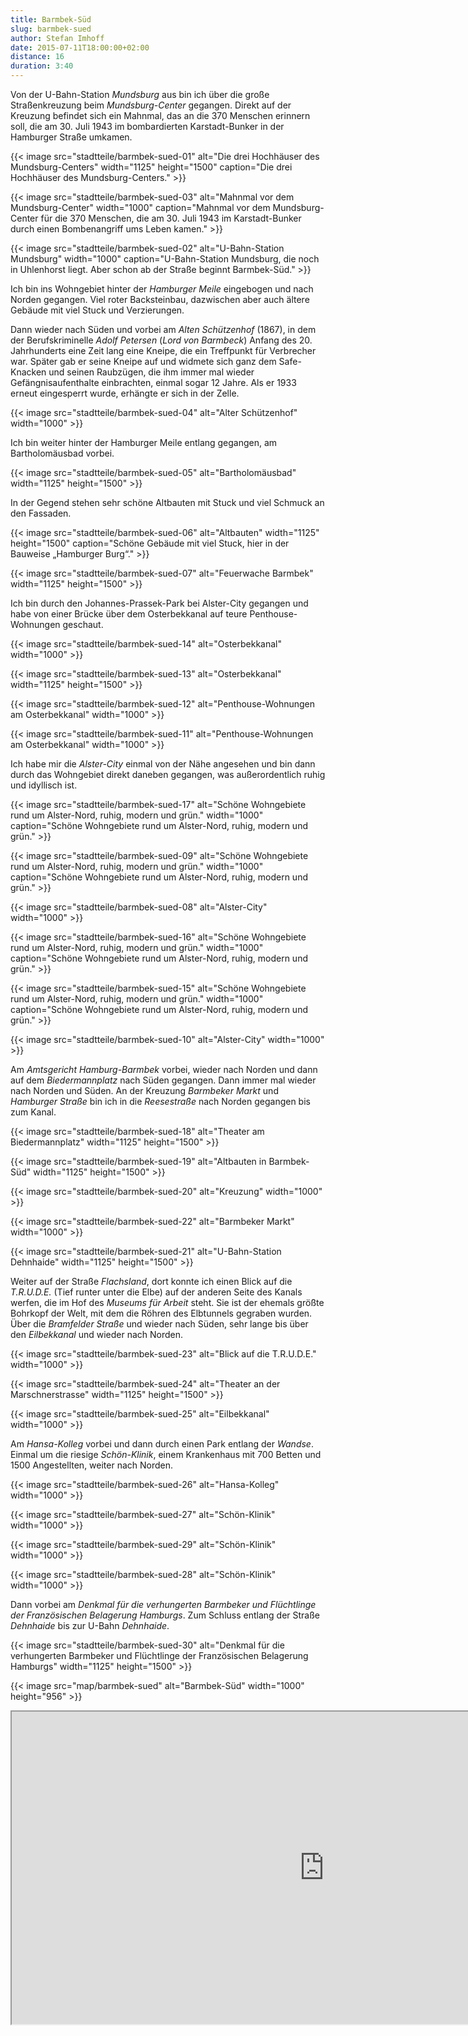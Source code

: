 ```yaml
---
title: Barmbek-Süd
slug: barmbek-sued
author: Stefan Imhoff
date: 2015-07-11T18:00:00+02:00
distance: 16
duration: 3:40
---
```


Von der U-Bahn-Station *Mundsburg* aus bin ich über die große Straßenkreuzung beim *Mundsburg-Center* gegangen. Direkt auf der Kreuzung befindet sich ein Mahnmal, das an die 370 Menschen erinnern soll, die am 30. Juli 1943 im bombardierten Karstadt-Bunker in der Hamburger Straße umkamen.

{{< image src="stadtteile/barmbek-sued-01" alt="Die drei Hochhäuser des Mundsburg-Centers" width="1125" height="1500" caption="Die drei Hochhäuser des Mundsburg-Centers." >}}

{{< image src="stadtteile/barmbek-sued-03" alt="Mahnmal vor dem Mundsburg-Center" width="1000" caption="Mahnmal vor dem Mundsburg-Center für die 370 Menschen, die am 30. Juli 1943 im Karstadt-Bunker durch einen Bombenangriff ums Leben kamen." >}}

{{< image src="stadtteile/barmbek-sued-02" alt="U-Bahn-Station Mundsburg" width="1000" caption="U-Bahn-Station Mundsburg, die noch in Uhlenhorst liegt. Aber schon ab der Straße beginnt Barmbek-Süd." >}}

Ich bin ins Wohngebiet hinter der *Hamburger Meile* eingebogen und nach Norden gegangen. Viel roter Backsteinbau, dazwischen aber auch ältere Gebäude mit viel Stuck und Verzierungen.

Dann wieder nach Süden und vorbei am *Alten Schützenhof* (1867), in dem der Berufskriminelle *Adolf Petersen* (*Lord von Barmbeck*) Anfang des 20. Jahrhunderts eine Zeit lang eine Kneipe, die ein Treffpunkt für Verbrecher war. Später gab er seine Kneipe auf und widmete sich ganz dem Safe-Knacken und seinen Raubzügen, die ihm immer mal wieder Gefängnisaufenthalte einbrachten, einmal sogar 12 Jahre. Als er 1933 erneut eingesperrt wurde, erhängte er sich in der Zelle.

{{< image src="stadtteile/barmbek-sued-04" alt="Alter Schützenhof" width="1000" >}}

Ich bin weiter hinter der Hamburger Meile entlang gegangen, am Bartholomäusbad vorbei.

{{< image src="stadtteile/barmbek-sued-05" alt="Bartholomäusbad" width="1125" height="1500" >}}

In der Gegend stehen sehr schöne Altbauten mit Stuck und viel Schmuck an den Fassaden.

{{< image src="stadtteile/barmbek-sued-06" alt="Altbauten" width="1125" height="1500" caption="Schöne Gebäude mit viel Stuck, hier in der Bauweise „Hamburger Burg“." >}}

{{< image src="stadtteile/barmbek-sued-07" alt="Feuerwache Barmbek" width="1125" height="1500" >}}

Ich bin durch den Johannes-Prassek-Park bei Alster-City gegangen und habe von einer Brücke über dem Osterbekkanal auf teure Penthouse-Wohnungen geschaut.

{{< image src="stadtteile/barmbek-sued-14" alt="Osterbekkanal" width="1000" >}}

{{< image src="stadtteile/barmbek-sued-13" alt="Osterbekkanal" width="1125" height="1500" >}}

{{< image src="stadtteile/barmbek-sued-12" alt="Penthouse-Wohnungen am Osterbekkanal" width="1000" >}}

{{< image src="stadtteile/barmbek-sued-11" alt="Penthouse-Wohnungen am Osterbekkanal" width="1000" >}}

Ich habe mir die *Alster-City* einmal von der Nähe angesehen und bin dann durch das Wohngebiet direkt daneben gegangen, was außerordentlich ruhig und idyllisch ist.

{{< image src="stadtteile/barmbek-sued-17" alt="Schöne Wohngebiete rund um Alster-Nord, ruhig, modern und grün." width="1000" caption="Schöne Wohngebiete rund um Alster-Nord, ruhig, modern und grün." >}}

{{< image src="stadtteile/barmbek-sued-09" alt="Schöne Wohngebiete rund um Alster-Nord, ruhig, modern und grün." width="1000" caption="Schöne Wohngebiete rund um Alster-Nord, ruhig, modern und grün." >}}

{{< image src="stadtteile/barmbek-sued-08" alt="Alster-City" width="1000" >}}

{{< image src="stadtteile/barmbek-sued-16" alt="Schöne Wohngebiete rund um Alster-Nord, ruhig, modern und grün." width="1000" caption="Schöne Wohngebiete rund um Alster-Nord, ruhig, modern und grün." >}}

{{< image src="stadtteile/barmbek-sued-15" alt="Schöne Wohngebiete rund um Alster-Nord, ruhig, modern und grün." width="1000" caption="Schöne Wohngebiete rund um Alster-Nord, ruhig, modern und grün." >}}

{{< image src="stadtteile/barmbek-sued-10" alt="Alster-City" width="1000" >}}

Am *Amtsgericht Hamburg-Barmbek* vorbei, wieder nach Norden und dann auf dem *Biedermannplatz* nach Süden gegangen. Dann immer mal wieder nach Norden und Süden. An der Kreuzung *Barmbeker Markt* und *Hamburger Straße* bin ich in die *Reesestraße* nach Norden gegangen bis zum Kanal.

{{< image src="stadtteile/barmbek-sued-18" alt="Theater am Biedermannplatz" width="1125" height="1500" >}}

{{< image src="stadtteile/barmbek-sued-19" alt="Altbauten in Barmbek-Süd" width="1125" height="1500" >}}

{{< image src="stadtteile/barmbek-sued-20" alt="Kreuzung" width="1000" >}}

{{< image src="stadtteile/barmbek-sued-22" alt="Barmbeker Markt" width="1000" >}}

{{< image src="stadtteile/barmbek-sued-21" alt="U-Bahn-Station Dehnhaide" width="1125" height="1500" >}}

Weiter auf der Straße *Flachsland*, dort konnte ich einen Blick auf die *T.R.U.D.E.* (Tief runter unter die Elbe) auf der anderen Seite des Kanals werfen, die im Hof des *Museums für Arbeit* steht. Sie ist der ehemals größte Bohrkopf der Welt, mit dem die Röhren des Elbtunnels gegraben wurden. Über die *Bramfelder Straße* und wieder nach Süden, sehr lange bis über den *Eilbekkanal* und wieder nach Norden.

{{< image src="stadtteile/barmbek-sued-23" alt="Blick auf die T.R.U.D.E." width="1000" >}}

{{< image src="stadtteile/barmbek-sued-24" alt="Theater an der Marschnerstrasse" width="1125" height="1500" >}}

{{< image src="stadtteile/barmbek-sued-25" alt="Eilbekkanal" width="1000" >}}

Am *Hansa-Kolleg* vorbei und dann durch einen Park entlang der *Wandse*. Einmal um die riesige *Schön-Klinik*, einem Krankenhaus mit 700 Betten und 1500 Angestellten, weiter nach Norden.

{{< image src="stadtteile/barmbek-sued-26" alt="Hansa-Kolleg" width="1000" >}}

{{< image src="stadtteile/barmbek-sued-27" alt="Schön-Klinik" width="1000" >}}

{{< image src="stadtteile/barmbek-sued-29" alt="Schön-Klinik" width="1000" >}}

{{< image src="stadtteile/barmbek-sued-28" alt="Schön-Klinik" width="1000" >}}

Dann vorbei am *Denkmal für die verhungerten Barmbeker und Flüchtlinge der Französischen Belagerung Hamburgs*. Zum Schluss entlang der Straße *Dehnhaide* bis zur U-Bahn *Dehnhaide*.

{{< image src="stadtteile/barmbek-sued-30" alt="Denkmal für die verhungerten Barmbeker und Flüchtlinge der Französischen Belagerung Hamburgs" width="1125" height="1500" >}}

{{< image src="map/barmbek-sued" alt="Barmbek-Süd" width="1000" height="956" >}}

<iframe class="map" src="https://www.google.com/maps/d/u/0/embed?mid=1Be0ZZcIQaxNoPTXlfab19m-Fj20" width="1000" height="500">
</iframe>
